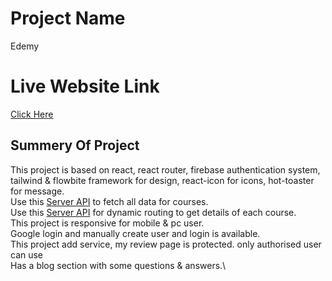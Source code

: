 # Project Name

Edemy

# Live Website Link

[Click Here](https://edemy-auth.web.app/)

## Summery Of Project

This project is based on react, react router, firebase authentication system, tailwind & flowbite framework for design, react-icon for icons, hot-toaster for message.\
Use this [Server API](https://learning-app-server-taupe.vercel.app/) to fetch all data for courses.\
Use this [Server API](https://learning-app-server-taupe.vercel.app/course/${id}) for dynamic routing to get details of each course.\
This project is responsive for mobile & pc user.\
Google login and manually create user and login is available.\
This project add service, my review page is protected. only authorised user can use\
Has a blog section with some questions & answers.\